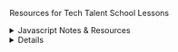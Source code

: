 Resources for Tech Talent School Lessons

<details>
<summary>Javascript Notes & Resources</summary>
<a href="https://github.com/epicurusgarden/techtalent/javascript/introduction.html#/intro" target="_blank">JS Fundamentals presentation</a><br>
<a href="javascript/fundamentals/README.md">JS Fundamentals Resources 
</details>

<details>
<summary>Presentations:</summary>
<a href="Bootstrap/Bootstrap 4.pdf">Bootstrap 4</a>
</details>
